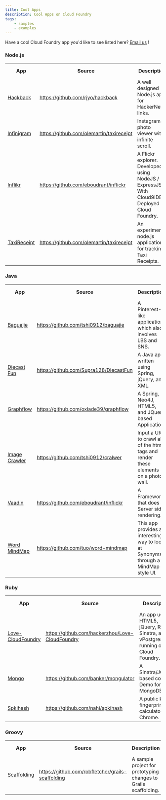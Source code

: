 ```yaml
---
title: Cool Apps
description: Cool Apps on Cloud Foundry
tags:
    - samples
    - examples
---
```


Have a cool Cloud Foundry app you'd like to see listed here?  [Email us](mailto:jacksonc@vmware.com) !

### Node.js
<table class="std">
 <tr>
   <th>App</th>
   <th>Source</th>
   <th>Description</th>
   <th>Service(s) Used</th>
 </tr>
 <tr>
   <td><a href="http://hackback.cloudfoundry.com" target="_blank">Hackback</a></td>
   <td><a href="https://github.com/rjyo/hackback" target="_blank">https://github.com/rjyo/hackback</a></td>
   <td>A well designed Node.js app for HackerNews links.</td>
   <td></td>
 </tr>
 <tr>
   <td><a href="http://infinigram.cloudfoundry.com" target="_blank">Infinigram</a></td>
   <td><a href="https://github.com/olemartin/taxireceipt" target="_blank">https://github.com/olemartin/taxireceipt</a></td>
   <td>Instagram photo viewer with infinite scroll.</td>
   <td></td>
 </tr>
 <tr>
   <td><a href="http://inflickr.cloudfoundry.com/" target="_blank">Inflikr</a></td>
   <td><a href="https://github.com/eboudrant/inflickr" target="_blank">https://github.com/eboudrant/inflickr</a></td>
   <td>A Flickr explorer. Developed using NodeJS / ExpressJS With Cloud9IDE Deployed on Cloud Foundry.</td>
   <td></td>
 </tr>
 <tr>
   <td><a href="http://taxireceipt.cloudfoundry.com/" target="_blank">TaxiReceipt</a></td>
   <td><a href="https://github.com/olemartin/taxireceipt" target="_blank">https://github.com/olemartin/taxireceipt</a></td>
   <td>An experimental node.js application for tracking Taxi Receipts.</td>
   <td>MongoDB</td>
 </tr>
</table>


### Java
<table class="std">
 <tr>
   <th>App</th>
   <th>Source</th>
   <th>Description</th>
   <th>Service(s) Used</th>
 </tr>
 <tr>
   <td><a href="http://baguajie.cloudfoundry.com/" target="_blank">Baguajie</a></td>
   <td><a href="https://github.com/tshi0912/baguajie" target="_blank">https://github.com/tshi0912/baguajie</a></td>
   <td>A Pinterest-like application which also involves LBS and SNS. </td>
   <td>MongoDB</td>
 </tr>
  <tr>
   <td><a href="http://diecastfun.cloudfoundry.com" target="_blank">Diecast Fun</a></td>
   <td><a href="https://github.com/Supra128/DiecastFun" target="_blank">https://github.com/Supra128/DiecastFun</a></td>
   <td>A Java app written using Spring, jQuery, and XML.  </td>
   <td></td>
 </tr>
 <tr>
   <td><a href="http://graphflow.cloudfoundry.com/" target="_blank">Graphflow</a></td>
   <td><a href="https://github.com/oxlade39/graphflow" target="_blank">https://github.com/oxlade39/graphflow</a></td>
   <td>A Spring, Neo4J, HTML5, and JQuery based Application.</td>
   <td></td>
 </tr>
 <tr>
   <td><a href="http://crawler.cloudfoundry.com/" target="_blank">Image Crawler</a></td>
   <td><a href="https://github.com/tshi0912/cralwer" target="_blank">https://github.com/tshi0912/cralwer</a></td>
   <td>Input a URL to crawl all of the html <img> tags and render these elements on a photo wall. </td>
   <td>MongoDB, RabbitMQ</td>
 </tr>
 <tr>
   <td><a href="http://vaadin.cloudfoundry.com/" target="_blank">Vaadin</a></td>
   <td><a href="https://github.com/eboudrant/inflickr" target="_blank">https://github.com/eboudrant/inflickr</a></td>
   <td>A Framework that does Server side rendering.</td>
   <td></td>
 </tr>
 <tr>
   <td><a href="http://word-mindmap.cloudfoundry.com/" target="_blank">Word MindMap</a></td>
   <td><a href="https://github.com/tuo/word-mindmap" target="_blank">https://github.com/tuo/word-mindmap</a></td>
   <td>This app provides an interesting way to look at Synonyms through a MindMap style UI.</td>
   <td></td>
 </tr>
</table>



### Ruby
<table class="std">
 <tr>
   <th>App</th>
   <th>Source</th>
   <th>Description</th>
   <th>Service(s) Used</th>
 </tr>
 <tr>
   <td><a href="http://iloveu.cloudfoundry.com/" target="_blank">Love-CloudFoundry</a></td>
   <td><a href="https://github.com/hackerzhou/Love-CloudFoundry" target="_blank">https://github.com/hackerzhou/Love-CloudFoundry</a></td>
   <td>An app using HTML5, jQuery, Ruby Sinatra, and vPostgres running on Cloud Foundry.</td>
   <td></td>
 </tr>
 <tr>
   <td><a href="http://mongo.cloudfoundry.com/" target="_blank">Mongo</a></td>
   <td><a href="https://github.com/banker/mongulator" target="_blank">https://github.com/banker/mongulator</a></td>
   <td>A Sinatra/JQuery based console Demo for MongoDB.</td>
   <td></td>
 </tr>
 <tr>
   <td><a href="http://spkihash.cloudfoundry.com/" target="_blank">Spkihash</a></td>
   <td><a href="https://github.com/nahi/spkihash" target="_blank">https://github.com/nahi/spkihash</a></td>
   <td>A public key fingerprint calculator for Chrome.</td>
   <td></td>
 </tr>
</table>



### Groovy
<table class="std">
 <tr>
   <th>App</th>
   <th>Source</th>
   <th>Description</th>
   <th>Service(s) Used</th>
 </tr>
 <tr>
   <td><a href="http://scaffolding.cloudfoundry.com/" target="_blank">Scaffolding</a></td>
   <td><a href="https://github.com/robfletcher/grails-scaffolding" target="_blank">https://github.com/robfletcher/grails-scaffolding</a></td>
   <td>A sample project for prototyping changes to Grails scaffolding.</td>
   <td></td>
 </tr>
</table>
